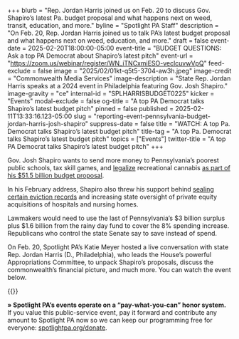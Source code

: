 +++
blurb = "Rep. Jordan Harris joined us on Feb. 20 to discuss Gov. Shapiro’s latest Pa. budget proposal and what happens next on weed, transit, education, and more."
byline = "Spotlight PA Staff"
description = "On Feb. 20, Rep. Jordan Harris joined us to talk PA’s latest budget proposal and what happens next on weed, education, and more."
draft = false
event-date = 2025-02-20T18:00:00-05:00
event-title = "BUDGET QUESTIONS: Ask a top PA Democrat about Shapiro’s latest pitch"
event-url = "https://zoom.us/webinar/register/WN_iTNCxmiESO-veclcuvwVpQ"
feed-exclude = false
image = "2025/02/01kt-q5t5-3704-aw3h.jpeg"
image-credit = "Commonwealth Media Services"
image-description = "State Rep. Jordan Harris speaks at a 2024 event in Philadelphia featuring Gov. Josh Shapiro."
image-gravity = "ce"
internal-id = "SPLHARRISBUDGET0225"
kicker = "Events"
modal-exclude = false
og-title = "A top PA Democrat talks Shapiro’s latest budget pitch"
pinned = false
published = 2025-02-11T13:33:16.123-05:00
slug = "reporting-event-pennsylvania-budget-jordan-harris-josh-shapiro"
suppress-date = false
title = "WATCH: A top Pa. Democrat talks Shapiro’s latest budget pitch"
title-tag = "A top Pa. Democrat talks Shapiro’s latest budget pitch"
topics = ["Events"]
twitter-title = "A top PA Democrat talks Shapiro’s latest budget pitch"
+++

Gov. Josh Shapiro wants to send more money to Pennsylvania’s poorest public schools, tax skill games, and <a href="https://www.spotlightpa.org/news/2025/02/marijuana-cannabis-recreational-legalization-pennsylvania-josh-shapiro-budget-gop-support/">legalize</a> recreational cannabis <a href="https://www.spotlightpa.org/news/2025/02/josh-shapiro-pennsylvania-budget-legal-weed/">as part of his $51.5 billion budget proposal</a>.

In his February address, Shapiro also threw his support behind <a href="https://www.spotlightpa.org/news/2025/02/eviction-sealing-pennsylvania-josh-shapiro-statewide-policy/">sealing certain eviction records</a> and increasing state oversight of private equity acquisitions of hospitals and nursing homes.

Lawmakers would need to use the last of Pennsylvania’s $3 billion surplus plus $1.6 billion from the rainy day fund to cover the 8% spending increase. Republicans who control the state Senate say to save instead of spend.

On Feb. 20, Spotlight PA’s Katie Meyer hosted a live conversation with state Rep. Jordan Harris (D., Philadelphia), who leads the House’s powerful Appropriations Committee, to unpack Shapiro’s proposals, discuss the commonwealth’s financial picture, and much more. You can watch the event below.

{{<youtube id="eNRPivGy0Yw" loading="lazy">}}

<strong>» Spotlight PA’s events operate on a “pay-what-you-can” honor system.</strong> If you value this public-service event, pay it forward and contribute any amount to Spotlight PA now so we can keep our programming free for everyone: <a href="http://spotlightpa.org/donate">spotlightpa.org/donate</a>.


